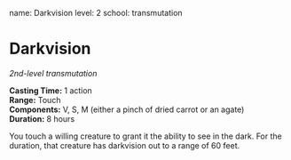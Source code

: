 name: Darkvision
level: 2
school: transmutation

# Darkvision 
_2nd-level transmutation_ 

**Casting Time:** 1 action    
**Range:** Touch    
**Components:** V, S, M (either a pinch of dried carrot or an agate)    
**Duration:** 8 hours 

You touch a willing creature to grant it the ability to see in the dark. For the duration, that creature has darkvision out to a range of 60 feet. 